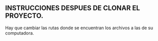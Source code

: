 ## INSTRUCCIONES DESPUES DE CLONAR EL PROYECTO.

Hay que cambiar las rutas donde se encuentran los archivos a las de su computadora.